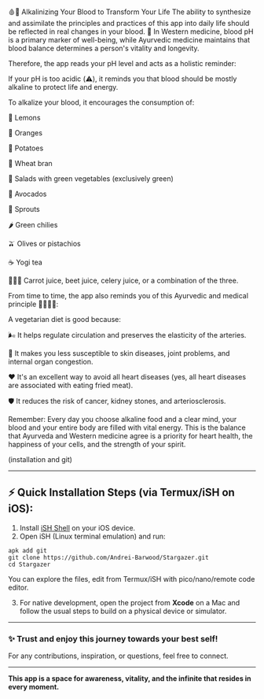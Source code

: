 🩸🍋 Alkalinizing Your Blood to Transform Your Life
The ability to synthesize and assimilate the principles and practices of this app into daily life should be reflected in real changes in your blood.
🧪 In Western medicine, blood pH is a primary marker of well-being, while Ayurvedic medicine maintains that blood balance determines a person's vitality and longevity.

Therefore, the app reads your pH level and acts as a holistic reminder:

If your pH is too acidic (⚠️), it reminds you that blood should be mostly alkaline to protect life and energy.

To alkalize your blood, it encourages the consumption of:

🍋 Lemons

🍊 Oranges

🥔 Potatoes

🌾 Wheat bran

🥗 Salads with green vegetables (exclusively green)

🥑 Avocados

🌱 Sprouts

🌶️ Green chilies

🫒 Olives or pistachios

☕ Yogi tea

🥕🍠🥬 Carrot juice, beet juice, celery juice, or a combination of the three.

From time to time, the app also reminds you of this Ayurvedic and medical principle 👩‍⚕️👨‍⚕️:

A vegetarian diet is good because:

🌬️ It helps regulate circulation and preserves the elasticity of the arteries.

💪 It makes you less susceptible to skin diseases, joint problems, and internal organ congestion.

♥️ It's an excellent way to avoid all heart diseases (yes, all heart diseases are associated with eating fried meat).

🛡️ It reduces the risk of cancer, kidney stones, and arteriosclerosis.

Remember:
Every day you choose alkaline food and a clear mind, your blood and your entire body are filled with vital energy.
This is the balance that Ayurveda and Western medicine agree is a priority for heart health, the happiness of your cells, and the strength of your spirit.


(installation and git)

---

## ⚡️ Quick Installation Steps (via Termux/iSH on iOS):

1. Install [iSH Shell](https://ish.app/) on your iOS device.
2. Open iSH (Linux terminal emulation) and run:

```
apk add git
git clone https://github.com/Andrei-Barwood/Stargazer.git
cd Stargazer
```
You can explore the files, edit from Termux/iSH with pico/nano/remote code editor.


3. For native development, open the project from **Xcode** on a Mac and follow the usual steps to build on a physical device or simulator.

---

### ✨ Trust and enjoy this journey towards your best self!
For any contributions, inspiration, or questions, feel free to connect.

---

**This app is a space for awareness, vitality, and the infinite that resides in every moment.**